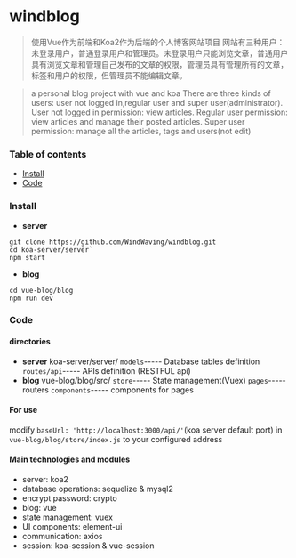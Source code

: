 # windblog
> 使用Vue作为前端和Koa2作为后端的个人博客网站项目
> 网站有三种用户：未登录用户，普通登录用户和管理员。未登录用户只能浏览文章，普通用户具有浏览文章和管理自己发布的文章的权限，管理员具有管理所有的文章，标签和用户的权限，但管理员不能编辑文章。

> a personal blog project with vue and koa
> There are three kinds of users: user not logged in,regular user and super user(administrator). 
> User not logged in permission: view articles.
> Regular user permission: view articles and manage their posted articles.
> Super user permission: manage all the articles, tags and users(not edit)

### Table of contents
- [Install](#install)
- [Code](#code)

### <span id="install">Install</span>
- **server**
```
git clone https://github.com/WindWaving/windblog.git
cd koa-server/server`
npm start
```
- **blog**
```
cd vue-blog/blog
npm run dev
```

### <span id="code">Code</span>
#### directories
- **server**
koa-server/server/
`models`----- Database tables definition
`routes/api`----- APIs definition (RESTFUL api)
- **blog**
vue-blog/blog/src/
`store`----- State management(Vuex)
`pages`----- routers
`components`----- components for pages
#### For use
modify `baseUrl: 'http://localhost:3000/api/'`(koa server default port) in `vue-blog/blog/store/index.js` to your configured address
#### Main technologies and modules
- server: koa2
- database operations: sequelize & mysql2
- encrypt password: crypto
- blog: vue
- state management: vuex
- UI components: element-ui
- communication: axios
- session: koa-session & vue-session